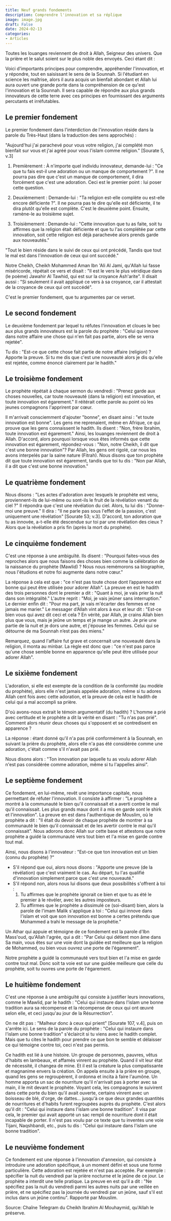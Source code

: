 ```yaml
---
title: Neuf grands fondements
description: Comprendre l'innovation et sa réplique
image: image.jpg
draft: False
date: 2024-02-13
categories:
- Articles
---
```



Toutes les louanges reviennent de droit à Allah, Seigneur des univers. Que la prière et le salut soient sur le plus noble des envoyés. Ceci étant dit :

Voici d'importants principes pour comprendre, appréhender l'innovation, et y répondre, tout en saisissant le sens de la Sounnah. Si l'étudiant en science les maîtrise, alors il aura acquis un bienfait abondant et Allah lui aura ouvert une grande porte dans la compréhension de ce qu'est l'innovation et la Sounnah. Il sera capable de répondre aux plus grands innovateurs de cette terre avec ces principes en fournissant des arguments percutants et irréfutables.

## Le premier fondement

Le premier fondement dans l'interdiction de l'innovation réside dans la parole du Très-Haut (dans la traduction des sens approchés) :

"Aujourd'hui j'ai parachevé pour vous votre religion, j'ai complété mon bienfait sur vous et j'ai agréé pour vous l'islam comme religion." [Sourate 5, v.3]

1. Premièrement :
À n'importe quel individu innovateur, demande-lui : "Ce que tu fais est-il une adoration ou un manque de comportement ?". Il ne pourra pas dire que c'est un manque de comportement, il dira forcément que c'est une adoration. Ceci est le premier point : lui poser cette question.

2. Deuxièmement :
Demande-lui : "Ta religion est-elle complète ou est-elle encore déficiente ?". Il ne pourra pas te dire qu'elle est déficiente, il te dira plutôt qu'elle est complète. C'est le deuxième point. Ensuite, ramène-le au troisième sujet.

3. Troisièmement :
Demande-lui : "Cette innovation que tu as faite, soit tu affirmes que la religion était déficiente et que tu l'as complétée par cette innovation, soit cette religion est déjà parachevée alors prends garde aux nouveautés."

"Tout le bien réside dans le suivi de ceux qui ont précédé,
Tandis que tout le mal est dans l'innovation de ceux qui ont succédé."

Notre Cheikh, Cheikh Mohammed Aman Ibn 'Ali Al Jami, qu'Allah lui fasse miséricorde, répétait ce vers et disait : "Il est le vers le plus véridique dans (le poème) Jawahir Al Tawhid, qui est sur la croyance Ash'arite". Il disait aussi : "Si seulement il avait appliqué ce vers à sa croyance, car il attestait de la croyance de ceux qui ont succédé".

C'est le premier fondement, que tu argumentes par ce verset.

## Le second fondement
Le deuxième fondement par lequel tu réfutes l'innovation et cloues le bec aux plus grands innovateurs est la parole du prophète : "Celui qui innove dans notre affaire une chose qui n'en fait pas partie, alors elle se verra rejetée".

Tu dis : "Est-ce que cette chose fait partie de notre affaire (religion) ? Apporte la preuve. Si tu me dis que c'est une nouveauté alors je dis qu'elle est rejetée, comme énoncé clairement par le hadith."

## Le troisième fondement
Le prophète répétait à chaque sermon du vendredi : "Prenez garde aux choses nouvelles, car toute nouveauté (dans la religion) est innovation, et toute innovation est égarement." Il réitérait cette parole au point où les jeunes compagnons l'apprirent par cœur.

Il m'arrivait consciemment d'ajouter "bonne", en disant ainsi : "et toute innovation est bonne". Les gens me reprenaient, même en Afrique, ce qui prouve que les gens connaissent le hadith. Ils disent : "Non, frère Ibrahim, toute innovation est égarement." Ainsi, les louanges reviennent de droit à Allah. D'accord, alors pourquoi lorsque vous êtes informés que cette innovation est égarement, répondez-vous : "Non, notre Cheikh, il dit que c'est une bonne innovation"? Par Allah, les gens ont rigolé, car nous les avons interpelés par la saine nature (Fitrah). Nous disons que ton prophète dit que toute innovation est égarement, tandis que toi tu dis : "Non par Allah, il a dit que c'est une bonne innovation."

## Le quatrième fondement
Nous disons : "Les actes d'adoration avec lesquels le prophète est venu, proviennent-ils de lui-même ou sont-ils le fruit de la révélation venant du ciel ?" Il répondra que c'est une révélation du ciel. Alors, tu lui dis : "Donne-moi une preuve." Il dira : "Il ne parle pas sous l'effet de la passion, c'est uniquement une révélation" [Sourate 53; v.3]. D'accord, ton adoration que tu as innovée, a-t-elle été descendue sur toi par une révélation des cieux ? Alors que la révélation a pris fin (après la mort du prophète).

## Le cinquième fondement
C'est une réponse à une ambiguïté. Ils disent : "Pourquoi faites-vous des reproches alors que nous faisons des choses bien comme la célébration de la naissance du prophète (Mawlid) ? Nous nous remémorons sa biographie, nous l'étudions et notre foi augmente dans notre cœur."

La réponse à cela est que : "ce n'est pas toute chose dont l’apparence est bonne qui peut être utilisée pour adorer Allah". La preuve en est le hadith des trois personnes dont le premier a dit : "Quant à moi, je vais prier la nuit dans son intégralité." L'autre reprit : "Moi, je vais jeûner sans interruption." Le dernier enfin dit : "Pour ma part, je vais m'écarter des femmes et ne jamais me marier." Le messager d’Allah vint alors à eux et leur dit : "Est-ce bien vous qui avez dit ceci et cela ? En vérité, par Allah, je crains Allah bien plus que vous, mais je jeûne un temps et je mange un autre. Je prie une partie de la nuit et je dors une autre, et j'épouse les femmes. Celui qui se détourne de ma Sounnah n’est pas des miens."

Remarquez, quand l'affaire fut grave et concernait une nouveauté dans la religion, il monta au minbar. La règle est donc que : "ce n'est pas parce qu'une chose semble bonne en apparence qu'elle peut être utilisée pour adorer Allah".

## Le sixième fondement
L'adoration, si elle est exempte de la condition de la conformité (au modèle du prophète), alors elle n'est jamais appelée adoration, même si tu adores Allah cent fois avec cette adoration, et la preuve de cela est le hadith de celui qui a mal accompli sa prière.

D'où avons-nous extrait le témoin argumentatif (du hadith) ? L'homme a prié avec certitude et le prophète a dit la vérité en disant : "Tu n'as pas prié". Comment alors réunir deux choses qui s'opposent et se contredisent en apparence ?

La réponse : étant donné qu'il n'a pas prié conformément à la Sounnah, en suivant la prière du prophète, alors elle n'a pas été considérée comme une adoration, c'était comme s'il n'avait pas prié.

Nous disons alors : "Ton innovation par laquelle tu as voulu adorer Allah n'est pas considérée comme adoration, même si tu l'appelles ainsi".

## Le septième fondement
Ce fondement, en lui-même, revêt une importance capitale, nous permettant de réfuter l'innovation. Il consiste à affirmer : "Le prophète a montré à la communauté le bien qu'il connaissait et a averti contre le mal qu'il connaissait. Les plus grands maux dont il a mis en garde sont le shirk et l'innovation". La preuve en est dans l'authentique de Mouslim, où le prophète a dit : "Il était du devoir de chaque prophète de montrer à sa communauté le bien qu'il connaissait et de les avertir contre le mal qu'il connaissait". Nous adorons donc Allah sur cette base et attestons que notre prophète a guidé la communauté vers tout bien et l'a mise en garde contre tout mal.

Ainsi, nous disons à l'innovateur : "Est-ce que ton innovation est un bien (connu du prophète) ?"
- S'il répond que oui, alors nous disons : "Apporte une preuve (de la révélation) que c'est vraiment le cas. Au départ, tu l'as qualifié d'innovation simplement parce que c'est une nouveauté."
- S'il répond non, alors nous lui disons que deux possibilités s'offrent à toi :
  1. Tu affirmes que le prophète ignorait ce bien et que tu as été le premier à le révéler, avec les autres imposteurs.
  2. Tu affirmes que le prophète a dissimulé ce (soi-disant) bien, alors la parole de l'imam Malik s'applique à toi : "Celui qui innove dans l'islam et voit que son innovation est bonne a certes prétendu que Mohammed a trahi le message de la prophétie."

Un Athar qui appuie et témoigne de ce fondement est la parole d'Ibn Mass'oud, qu'Allah l'agrée, qui a dit : "Par Celui qui détient mon âme dans Sa main, vous êtes sur une voie dont la guidée est meilleure que la religion de Mohammed, ou bien vous ouvrez une porte de l'égarement".

Notre prophète a guidé la communauté vers tout bien et l'a mise en garde contre tout mal. Donc soit ta voie est sur une guidée meilleure que celle du prophète, soit tu ouvres une porte de l'égarement.

## Le huitième fondement
C'est une réponse à une ambiguïté qui consiste à justifier leurs innovations, comme le Mawlid, par le hadith : "Celui qui instaure dans l'islam une bonne tradition aura sa récompense et la récompense de ceux qui ont œuvré selon elle, et ceci jusqu'au jour de la Résurrection".

On ne dit pas : "Malheur donc à ceux qui prient" [Sourate 107, v.4], puis on s'arrête ici. Le sens de la parole du prophète : "Celui qui instaure dans l'islam une bonne tradition" s'éclaircit si tu viens avec le hadith complet. Mais que tu cites le hadith pour prendre ce que bon te semble et délaisser ce qui témoigne contre toi, ceci n'est pas permis.

Ce hadith est lié à une histoire. Un groupe de personnes, pauvres, vêtus d'habits en lambeaux, et affamés vinrent au prophète. Quand il vit leur état de nécessité, il changea de mine. Et il est la créature la plus compatissante et magnanime envers la création. On appela ensuite à la prière en groupe, quand les gens se regroupèrent, il ordonna et incita à faire l'aumône. Un homme apporta un sac de nourriture qu'il n'arrivait pas à porter avec sa main, il le mit devant le prophète. Voyant cela, les compagnons le suivirent dans cette porte du bien qu'il avait ouverte, certains vinrent avec un boisseau de blé, d'orge, de dattes... jusqu'à ce que deux grandes quantités de nourritures et d'habits furent regroupées auprès du prophète. C'est alors qu'il dit : "Celui qui instaure dans l'islam une bonne tradition". Il visa par cela, le premier qui avait apporté un sac rempli de nourriture dont il était incapable de porter. Il n'est pas voulu par ce texte que tu inventes une voie Tijani, Naqshbandi, etc., puis tu dis : "Celui qui instaure dans l'islam une bonne tradition".

## Le neuvième fondement
Ce fondement est une réponse à l'innovation d'annexion, qui consiste à introduire une adoration spécifique, à un moment défini et sous une forme particulière. Cette adoration est rejetée et n'est pas acceptée. Par exemple : spécifier la nuit du vendredi par la prière nocturne et le jeûne de ce jour. Le prophète a interdit une telle pratique. La preuve en est qu'il a dit : "Ne spécifiez pas la nuit du vendredi parmi les autres nuits par une veillée en prière, et ne spécifiez pas la journée du vendredi par un jeûne, sauf s'il est inclus dans un jeûne continu". Rapporté par Mouslim.

Source: Chaîne Telegram du Cheikh Ibrahim Al Mouhaymid, qu'Allah le préserve.
